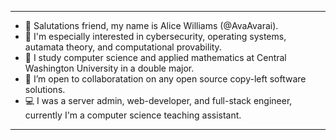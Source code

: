 ***
- 👋 Salutations friend, my name is Alice Williams (@AvaAvarai).
- 👀 I'm especially interested in cybersecurity, operating systems, autamata theory, and computational provability.
- 🌱 I study computer science and applied mathematics at Central Washington University in a double major.
- 💞️ I’m open to collaboratation on any open source copy-left software solutions.
- :computer: I was a server admin, web-developer, and full-stack engineer, currently I'm a computer science teaching assistant.
***
